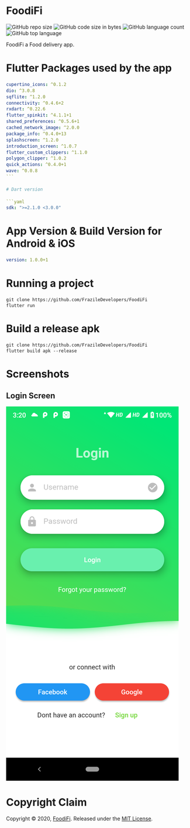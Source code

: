 # FoodiFi

![GitHub repo size](https://img.shields.io/github/repo-size/FrazileDevelopers/FoodiFi) ![GitHub code size in bytes](https://img.shields.io/github/languages/code-size/FrazileDevelopers/FoodiFi) ![GitHub language count](https://img.shields.io/github/languages/count/FrazileDevelopers/FoodiFi) ![GitHub top language](https://img.shields.io/github/languages/top/FrazileDevelopers/FoodiFi)

FoodiFi a Food delivery app.

# Flutter Packages used by the app

````yaml
cupertino_icons: ^0.1.2
dio: ^3.0.8
sqflite: ^1.2.0
connectivity: ^0.4.6+2
rxdart: ^0.22.6
flutter_spinkit: ^4.1.1+1
shared_preferences: ^0.5.6+1
cached_network_image: ^2.0.0
package_info: ^0.4.0+13
splashscreen: ^1.2.0
introduction_screen: ^1.0.7
flutter_custom_clippers: ^1.1.0
polygon_clipper: ^1.0.2
quick_actions: ^0.4.0+1
wave: ^0.0.8
```

# Dart version

```yaml
sdk: ">=2.1.0 <3.0.0"
````

# App Version & Build Version for Android & iOS

```yaml
version: 1.0.0+1
```

# Running a project

```console
git clone https://github.com/FrazileDevelopers/FoodiFi
flutter run
```

# Build a release apk

```console
git clone https://github.com/FrazileDevelopers/FoodiFi
flutter build apk --release
```

# Screenshots

## Login Screen

![Alt text](assets/screenshots/login.png "Optional title")

<!-- # ☕️ Donate
<a href="https://www.buymeacoffee.com/Frazile" target="_blank"><img src="https://bmc-cdn.nyc3.digitaloceanspaces.com/BMC-button-images/custom_images/orange_img.png" alt="Buy Me A Coffee" style="height: auto !important;width: auto !important;" ></a> -->

# Copyright Claim

Copyright © 2020, [FoodiFi](https://github.com/FrazileDevelopers/FoodiFi).
Released under the [MIT License](LICENSE).

